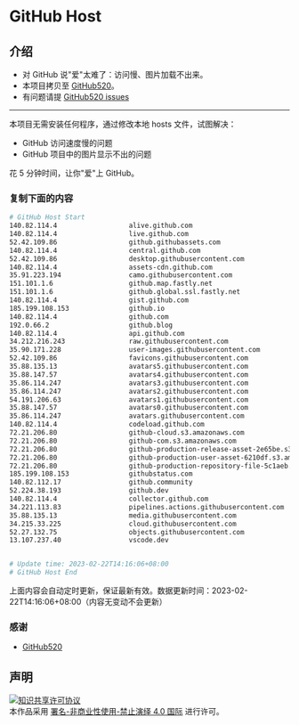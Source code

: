 # GitHub Host
## 介绍
- 对 GitHub 说"爱"太难了：访问慢、图片加载不出来。
- 本项目拷贝至 [GitHub520](https://github.com/521xueweihan/GitHub520)。
- 有问题请提 [GitHub520 issues](https://github.com/521xueweihan/GitHub520/issues/new)

---

本项目无需安装任何程序，通过修改本地 hosts 文件，试图解决：
- GitHub 访问速度慢的问题
- GitHub 项目中的图片显示不出的问题

花 5 分钟时间，让你"爱"上 GitHub。

### 复制下面的内容
```bash
# GitHub Host Start
140.82.114.4                  alive.github.com
140.82.114.4                  live.github.com
52.42.109.86                  github.githubassets.com
140.82.114.4                  central.github.com
52.42.109.86                  desktop.githubusercontent.com
140.82.114.4                  assets-cdn.github.com
35.91.223.194                 camo.githubusercontent.com
151.101.1.6                   github.map.fastly.net
151.101.1.6                   github.global.ssl.fastly.net
140.82.114.4                  gist.github.com
185.199.108.153               github.io
140.82.114.4                  github.com
192.0.66.2                    github.blog
140.82.114.4                  api.github.com
34.212.216.243                raw.githubusercontent.com
35.90.171.228                 user-images.githubusercontent.com
52.42.109.86                  favicons.githubusercontent.com
35.88.135.13                  avatars5.githubusercontent.com
35.88.147.57                  avatars4.githubusercontent.com
35.86.114.247                 avatars3.githubusercontent.com
35.86.114.247                 avatars2.githubusercontent.com
54.191.206.63                 avatars1.githubusercontent.com
35.88.147.57                  avatars0.githubusercontent.com
35.86.114.247                 avatars.githubusercontent.com
140.82.114.4                  codeload.github.com
72.21.206.80                  github-cloud.s3.amazonaws.com
72.21.206.80                  github-com.s3.amazonaws.com
72.21.206.80                  github-production-release-asset-2e65be.s3.amazonaws.com
72.21.206.80                  github-production-user-asset-6210df.s3.amazonaws.com
72.21.206.80                  github-production-repository-file-5c1aeb.s3.amazonaws.com
185.199.108.153               githubstatus.com
140.82.112.17                 github.community
52.224.38.193                 github.dev
140.82.114.4                  collector.github.com
34.221.113.83                 pipelines.actions.githubusercontent.com
35.88.135.13                  media.githubusercontent.com
34.215.33.225                 cloud.githubusercontent.com
52.27.132.75                  objects.githubusercontent.com
13.107.237.40                 vscode.dev


# Update time: 2023-02-22T14:16:06+08:00
# GitHub Host End

```
上面内容会自动定时更新，保证最新有效。数据更新时间：2023-02-22T14:16:06+08:00（内容无变动不会更新）

### 感谢

- [GitHub520](https://github.com/521xueweihan/GitHub520)

## 声明
<a rel="license" href="https://creativecommons.org/licenses/by-nc-nd/4.0/deed.zh"><img alt="知识共享许可协议" style="border-width: 0" src="https://licensebuttons.net/l/by-nc-nd/4.0/88x31.png"></a><br>本作品采用 <a rel="license" href="https://creativecommons.org/licenses/by-nc-nd/4.0/deed.zh">署名-非商业性使用-禁止演绎 4.0 国际</a> 进行许可。
